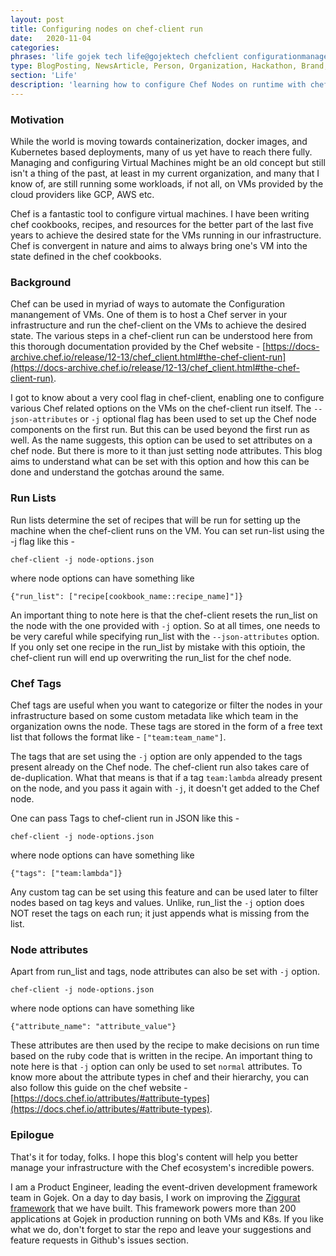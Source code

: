```yaml
---
layout: post
title: Configuring nodes on chef-client run
date:   2020-11-04
categories:
phrases: 'life gojek tech life@gojektech chefclient configurationmanagement'
type: BlogPosting, NewsArticle, Person, Organization, Hackathon, Brand, Atlas, Guide, Chef, ConfirationManagement
section: 'Life'
description: 'learning how to configure Chef Nodes on runtime with chef-client json-attributes flag'
---
```


### Motivation

While the world is moving towards containerization, docker images, and Kubernetes based deployments, many of us yet have to reach there fully. Managing and configuring Virtual Machines might be an old concept but still isn't a thing of the past, at least in my current organization, and many that I know of, are still running some workloads, if not all, on VMs provided by the cloud providers like GCP, AWS etc. 

Chef is a fantastic tool to configure virtual machines. I have been writing chef cookbooks, recipes, and resources for the better part of the last five years to achieve the desired state for the VMs running in our infrastructure. Chef is convergent in nature and aims to always bring one's VM into the state defined in the chef cookbooks. 


### Background

Chef can be used in myriad of ways to automate the Configuration manangement of VMs. One of them is to host a Chef server in your infrastructure and run the chef-client on the VMs to achieve the desired state. The various steps in a chef-client run can be understood here from this thorough documentation provided by the Chef website - [https://docs-archive.chef.io/release/12-13/chef_client.html#the-chef-client-run](https://docs-archive.chef.io/release/12-13/chef_client.html#the-chef-client-run).

I got to know about a very cool flag in chef-client, enabling one to configure various Chef related options on the VMs on the chef-client run itself. The `--json-attributes` or `-j` optional flag has been used to set up the Chef node components on the first run. But this can be used beyond the first run as well. As the name suggests, this option can be used to set attributes on a chef node. But there is more to it than just setting node attributes. This blog aims to understand what can be set with this option and how this can be done and understand the gotchas around the same.

### Run Lists

Run lists determine the set of recipes that will be run for setting up the machine when the chef-client runs on the VM. You can set run-list using the -j flag like this -

```chef-client -j node-options.json```

where node options can have something like 

```{"run_list": ["recipe[cookbook_name::recipe_name]"]}```

An important thing to note here is that the chef-client resets the run_list on the node with the one provided with `-j` option. So at all times, one needs to be very careful while specifying run_list with the `--json-attributes` option. If you only set one recipe in the run_list by mistake with this optioin, the chef-client run will end up overwriting the run_list for the chef node.

### Chef Tags

Chef tags are useful when you want to categorize or filter the nodes in your infrastructure based on some custom metadata like which team in the organization owns the node. These tags are stored in the form of a free text list that follows the format like - `["team:team_name"]`.

The tags that are set using the `-j` option are only appended to the tags present already on the Chef node. The chef-client run also takes care of de-duplication. What that means is that if a tag `team:lambda` already present on the node, and you pass it again with `-j`, it doesn't get added to the Chef node.

One can pass Tags to chef-client run in JSON like this -

```chef-client -j node-options.json```

where node options can have something like 

```{"tags": ["team:lambda"]}```

Any custom tag can be set using this feature and can be used later to filter nodes based on tag keys and values. Unlike, run_list the `-j` option does NOT reset the tags on each run; it just appends what is missing from the list.

### Node attributes

Apart from run_list and tags, node attributes can also be set with `-j` option. 

```chef-client -j node-options.json```

where node options can have something like 

```{"attribute_name": "attribute_value"}```

These attributes are then used by the recipe to make decisions on run time based on the ruby code that is written in the recipe.  An important thing to note here is that `-j` option can only be used to set `normal` attributes.
To know more about the attribute types in chef and their hierarchy, you can also follow this guide on the chef website - [https://docs.chef.io/attributes/#attribute-types](https://docs.chef.io/attributes/#attribute-types).

### Epilogue
That's it for today, folks. I hope this blog's content will help you better manage your infrastructure with the Chef ecosystem's incredible powers.

I am a Product Engineer, leading the event-driven development framework team in Gojek. On a day to day basis, I work on improving the [Ziggurat framework](https://github.com/gojek/ziggurat) that we have built. This framework powers more than 200 applications at Gojek in production running on both VMs and K8s. If you like what we do, don't forget to star the repo and leave your suggestions and feature requests in Github's issues section.
